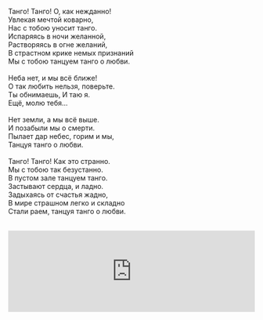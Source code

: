 Танго! Танго! О, как нежданно!<br />
Увлекая мечтой коварно,<br />
Нас с тобою уносит танго.<br />
Испаряясь в ночи желанной,<br />
Растворяясь в огне желаний,<br />
В страстном крике немых признаний<br />
Мы с тобою танцуем танго о любви.<br />
<br />
Неба нет, и мы всё ближе!<br />
О так любить нельзя, поверьте.<br />
Ты обнимаешь, И таю я.<br />
Ещё, молю тебя...<br />
<br />
Нет земли, а мы всё выше.<br />
И позабыли мы о смерти.<br />
Пылает дар небес, горим и мы,<br />
Танцуя танго о любви.<br />
<br />
Танго! Танго! Как это странно.<br />
Мы с тобою так безустанно.<br />
В пустом зале танцуем танго.<br />
Застывают сердца, и ладно.<br />
Задыхаясь от счастья жадно,<br />
В мире страшном легко и складно<br />
Стали раем, танцуя танго о любви.<br />
<br />
<iframe frameborder="no" height="166" scrolling="no" src="https://w.soundcloud.com/player/?url=http%3A%2F%2Fapi.soundcloud.com%2Ftracks%2F106634231" width="100%"></iframe>